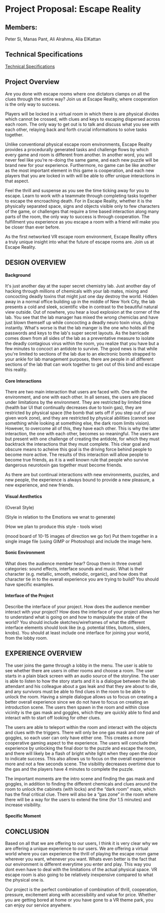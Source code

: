 # Project Proposal: Escape Reality

## Members:


Peter Si, Manas Pant, Ali Alrahma, Alia ElKattan

## Technical Specifications


[Technical Specifications](https://github.com/AliaElKattan/escaperoom/blob/master/Technical%20Overview.md)

## Project Overview


Are you done with escape rooms where one dictators clamps on all the clues through the entire way? 
Join us at Escape Reality, where cooperation is the only way to success. 

Players will be locked in a virtual room in which there is are physical divides which cannot be crossed, 
with clues and keys to escaping dispersed across each room. The only way to get out is to talk and discuss 
what you see with each other, relaying back and forth crucial informations to solve tasks together.

Unlike conventional physical escape room environments, Escape Reality provides a procedurally generated tasks 
and challenge flows by which every game and room is different from another. In another word, you will never feel 
like you’re re-doing the same game, and each new puzzle will be brand new for your experience. Furthermore, no 
game can be like another as the most important element in this game is cooperation, and each new players that you 
are locked in with will be able to offer unique interactions in that aspect.


Feel the thrill and suspense as you see the time ticking away for you to escape. Learn to work with a teammate 
through completing tasks together to escape the encroaching death. For in Escape Reality, whether it is the physically
separated space, signs and objects visible only to few characters of the game, or challenges that require a time based 
interaction along many parts of the room, the only way to success is through cooperation. The fulfillment you experience
as you escape a room with a friend will make you be closer than ever before. 

As the first networked VR escape room environment, Escape Reality offers a truly unique insight into what the 
future of escape rooms are. Join us at Escape Reality.

## DESIGN OVERVIEW

#### Background

It's just another day at the super secret chemistry lab. Just another day of hacking through millions of chemicals with your lab mates, mixing and concocting deadly toxins that might just one day destroy the world. Hidden away in a normal office building up in the middle of New York City, the lab presents a cold and sleek, scientific vibe in contrast to the beautiful natural view outside. Out of nowhere, you hear a loud explosion at the corner of the lab. You see that the lab manager has mixed the wrong chemiclas and have just blown themself up while concocting a deadly neuro toxin virus, dying instantly. What's worse is that the lab manger is the one who holds all the passwords and keys to the lab's super secret layouts. As the barricade comes down from all sides of the lab as a preventative measure to isolate the deadly contagious virus within the room, you realize that you have but a few minutes to concoct an antidote to survive. The good news is that while you're limited to sections of the lab due to an electronic bomb strapped to your ankle for lab management purposes, there are people in all different sections of the lab that can work together to get out of this bind and escape this reality.


#### Core Interactions


There are two main interaction that users are faced with. One with the environment, and one with each other. In all senses, the users are placed under limitations by the environment. They are restricted by limited time (health bar UI that continually decreases due to toxin gas), they are restricted by physical space (the bomb that sets off if you step out of your given work zone), and they are restricted by physical abilities (cannot see something while looking at something else, the dark room limits vision). However, to overcome all of this, they have each other. This is why the latter interaction, the one with each other, becomes so meaningful. The users are but present with one challenge of creating the antidote, for which they must backtrack the interactions that they must complete. This clear goal and obscure means to acheive this goal is the driving force behind people to become more active. The results of this interaction will allow people to become true friends, as it is a well known rule that people who survive dangerous neurotoxin gas together must become friends. 

As there are but continual interactions with new environments, puzzles, and new people, the experience is always bound to provide a new pleasure, a new experience, and new friends.


#### Visual Aesthetics

(Overall Style)

(Style in relation to the Emotions we wnat to generate)

(How we plan to produce this style - tools wise)

(mood board of 10-15 images of direction we go for)
Put them together in a single image file (using GIMP or Photoshop) and include the image here.


#### Sonic Environment

What does the audience member hear? Group them in three overall categories: sound effects, interface sounds and music. What is their character (e.g. metallic, smooth, melodic, organic), and how does that character tie in to the overall experience you are trying to build? You should have specific examples.


#### Interface of the Project
Describe the interface of your project.
How does the audience member interact with your project? How does the interface of your project allows her to understand what is going on and how to manipulate the state of the world? You should include sketches/wireframes of what the different interface elements should look like (e.g. potential titles, buttons, sliders, knobs). You should at least include one interface for joining your world, from the lobby room.

## EXPERIENCE OVERVIEW
The user joins the game through a lobby in the menu. The user is able to see whether there are users in other rooms and choose a room. The user starts in a plain black screen with an audio source of the storyline. The user is able to listen to how the story starts and it is a dialogue between the lab attendant and his colleague about a gas leak and that they are about to die, and any survivors must be able to find clues in the room to be able to unlock the room. Having a simple dialogue allows us to focus on creating a better overall experience since we do not have to focus on creating an introduction scene. The users then spawn in the room and within close vicinity is the gas mask and goggles, which they are quickly able to find and interact with to start off looking for other clues.

The users are able to teleport within the room and interact with the objects and clues with the triggers. There will only be one gas mask and one pair of goggles, so each user can only have either one. This creates a more cooperative gaming aspect to the experience. The users will conclude their experience by unlocking the final door to the puzzle and escape the room, and there will likely be a flash of bright white light when they open the door to indicate success. This also allows us to focus on the overall experience more and not a few seconds scene. The visibility decreases overtime due to the gas and the players have 4 minutes to complete the puzzle. 

The important moments are the intro scene and finding the gas mask and goggles, in addition to finding the different chemicals and clues around the room to unlock the cabinets (with locks) and the “dark room” maze, which has the final critical clue. There will also be a “gas zone” in the room where there will be a way for the users to extend the time (for 1.5 minutes) and increase visibility. 

#### Specific Moment

## CONCLUSION
Based on all that we are offering to our users, I think it is very clear why we are offering a unique experience to our users. We are offering a virtual world where you can experience the thrill of playing the escape room game wherever you want, whenever you want. Whats even better is the fact that our environment is different everytime you enter and play. This way you dont even have to deal with the limitations of the actual physical space. VR escape room is also going to be relatively inexpensive compared to what the physical one is.

Our project is the perfect combination of combination of thrill, cooperation, pressure, excitement along with accessibility and value for price. Whether you are getting bored at home or you have gone to a VR theme park, you can enjoy our service anywhere.
